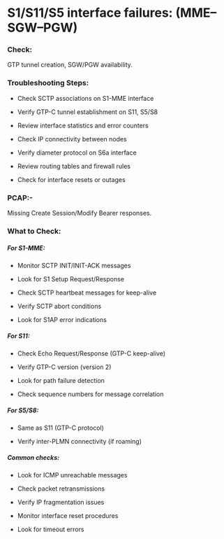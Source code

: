 # S1/S11/S5 interface failures: (MME–SGW–PGW) 

### Check: 
GTP tunnel creation, SGW/PGW availability. 

### Troubleshooting Steps: 

- Check SCTP associations on S1-MME interface 

- Verify GTP-C tunnel establishment on S11, S5/S8 

- Review interface statistics and error counters 

- Check IP connectivity between nodes 

- Verify diameter protocol on S6a interface 

- Review routing tables and firewall rules 

- Check for interface resets or outages 


### PCAP:-  
Missing Create Session/Modify Bearer responses. 

### What to Check: 

##### For S1-MME: 

- Monitor SCTP INIT/INIT-ACK messages 

- Look for S1 Setup Request/Response 

- Check SCTP heartbeat messages for keep-alive 

- Verify SCTP abort conditions 

- Look for S1AP error indications 

##### For S11: 

- Check Echo Request/Response (GTP-C keep-alive) 

- Verify GTP-C version (version 2) 

- Look for path failure detection 

- Check sequence numbers for message correlation 

#####   For S5/S8: 

- Same as S11 (GTP-C protocol) 

- Verify inter-PLMN connectivity (if roaming) 

##### Common checks: 

- Look for ICMP unreachable messages 

- Check packet retransmissions 

- Verify IP fragmentation issues 

- Monitor interface reset procedures 

- Look for timeout errors 